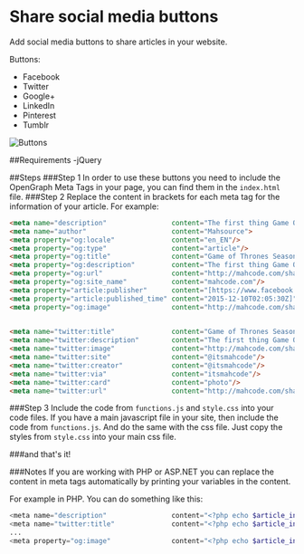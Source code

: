 # Share social media buttons
Add social media buttons to share articles in your website.

Buttons:

- Facebook
- Twitter
- Google+
- LinkedIn
- Pinterest
- Tumblr

![Buttons](http://mahcode.com/share_article/1.PNG)

##Requirements
-jQuery

##Steps
###Step 1
In order to use these buttons you need to include the OpenGraph Meta Tags in your page, you can find them in the ``index.html`` file.
###Step 2
Replace the content in brackets for each meta tag for the information of your article. For example:
```html
<meta name="description" 				content="The first thing Game Of Thrones released to tease its upcoming sixth season was a poster featuring Jon Snow.">
<meta name="author" 					content="Mahsource">
<meta property="og:locale" 				content="en_EN"/>
<meta property="og:type" 				content="article"/>
<meta property="og:title" 				content="Game of Thrones Season 6: Tease"/>
<meta property="og:description" 		content="The first thing Game Of Thrones released to tease its upcoming sixth season was a poster featuring Jon Snow."/>
<meta property="og:url" 				content="http://mahcode.com/share_article"/>
<meta property="og:site_name" 			content="mahcode.com"/>
<meta property="article:publisher" 		content="[https://www.facebook.com/Mahcode-849841581779986]"/>
<meta property="article:published_time" content="2015-12-10T02:05:30Z]"/>
<meta property="og:image" 				content="http://mahcode.com/share_article/teaser-jon-snow.jpg"/>
  

<meta name="twitter:title" 				content="Game of Thrones Season 6: Tease"/>
<meta name="twitter:description" 		content="The first thing Game Of Thrones released to tease its upcoming sixth season was a poster featuring Jon Snow."/>
<meta name="twitter:image" 				content="http://mahcode.com/share_article/teaser-jon-snow.jpg"/>
<meta name="twitter:site" 				content="@itsmahcode"/>
<meta name="twitter:creator" 			content="@itsmahcode"/>
<meta name="twitter:via" 				content="itsmahcode"/>
<meta name="twitter:card" 				content="photo"/>
<meta name="twitter:url" 				content="http://mahcode.com/share_article"/>
```
###Step 3
Include the code from ``functions.js`` and  ``style.css`` into your code files.  If you have a main javascript file in your site, then include the code from ``functions.js``. And do the same with the css file. Just copy the styles from ``style.css`` into your main css file.

###and that's it!

###Notes
If you are working with PHP or ASP.NET you can replace the content in meta tags automatically by printing your variables in the content.

For example in PHP. You can do something like this:

```php
<meta name="description" 				content="<?php echo $article_info['description']; ?>">
<meta name="twitter:title" 				content="<?php echo $article_info['title']; ?>"/>
...
<meta property="og:image" 				content="<?php echo $article_info['main_image']; ?>"/>
```


